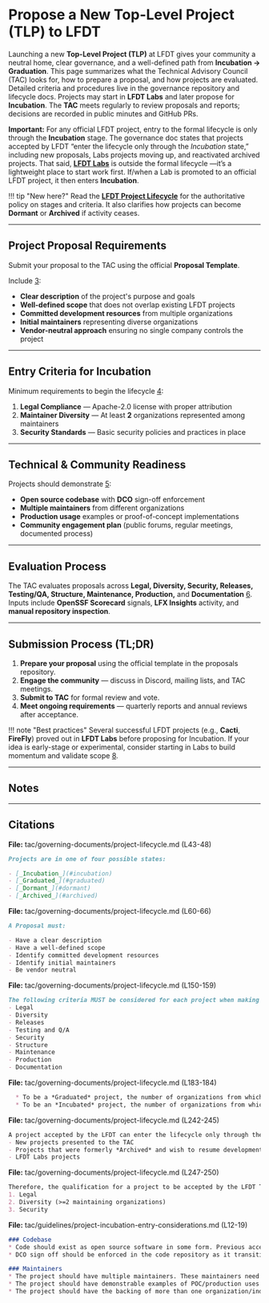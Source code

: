 [//]: # (SPDX-License-Identifier: CC-BY-4.0)

# Propose a New Top-Level Project (TLP) to LFDT

Launching a new **Top-Level Project (TLP)** at LFDT gives your community a neutral home, clear governance, and a well-defined path from **Incubation → Graduation**. This page summarizes what the Technical Advisory Council (TAC) looks for, how to prepare a proposal, and how projects are evaluated. Detailed criteria and procedures live in the governance repository and lifecycle docs. Projects may start in **LFDT Labs** and later propose for **Incubation**. The **TAC** meets regularly to review proposals and reports; decisions are recorded in public minutes and GitHub PRs.

**Important:** For any official LFDT project, entry to the formal lifecycle is only through the **Incubation** stage. The governance doc states that projects accepted by LFDT “enter the lifecycle only through the *Incubation* state,” including new proposals, Labs projects moving up, and reactivated archived projects.   That said, **[LFDT Labs](https://lf-decentralized-trust.github.io/governance/governing-documents/project-lifecycle/](https://www.lfdecentralizedtrust.org/projects/labs))** is outside the formal lifecycle —it’s a lightweight place to start work first. If/when a Lab is promoted to an official LFDT project, it then enters **Incubation**.

 
!!! tip "New here?"
    Read the **[LFDT Project Lifecycle](https://lf-decentralized-trust.github.io/governance/governing-documents/project-lifecycle/)** for the authoritative policy on stages and criteria. It also clarifies how projects can become **Dormant** or **Archived** if activity ceases.

---

## Project Proposal Requirements

Submit your proposal to the TAC using the official **Proposal Template**. 

Include [3](#2-2):

- **Clear description** of the project's purpose and goals  
- **Well-defined scope** that does not overlap existing LFDT projects  
- **Committed development resources** from multiple organizations  
- **Initial maintainers** representing diverse organizations  
- **Vendor-neutral approach** ensuring no single company controls the project

---

## Entry Criteria for Incubation

Minimum requirements to begin the lifecycle [4](#2-3):

1. **Legal Compliance** — Apache-2.0 license with proper attribution  
2. **Maintainer Diversity** — At least **2** organizations represented among maintainers  
3. **Security Standards** — Basic security policies and practices in place

---

## Technical & Community Readiness

Projects should demonstrate [5](#2-4):

- **Open source codebase** with **DCO** sign-off enforcement  
- **Multiple maintainers** from different organizations  
- **Production usage** examples or proof-of-concept implementations  
- **Community engagement plan** (public forums, regular meetings, documented process)

---

## Evaluation Process

The TAC evaluates proposals across **Legal, Diversity, Security, Releases, Testing/QA, Structure, Maintenance, Production,** and **Documentation** [6](#2-5). Inputs include **OpenSSF Scorecard** signals, **LFX Insights** activity, and **manual repository inspection**.

---

## Submission Process (TL;DR)

1. **Prepare your proposal** using the official template in the proposals repository.  
2. **Engage the community** — discuss in Discord, mailing lists, and TAC meetings.  
3. **Submit to TAC** for formal review and vote.  
4. **Meet ongoing requirements** — quarterly reports and annual reviews after acceptance.

!!! note "Best practices"
    Several successful LFDT projects (e.g., **Cacti**, **FireFly**) proved out in **LFDT Labs** before proposing for Incubation. If your idea is early-stage or experimental, consider starting in Labs to build momentum and validate scope [8](#2-7).

---

## Notes



---

## Citations

**File:** tac/governing-documents/project-lifecycle.md (L43-48)
```markdown
Projects are in one of four possible states:

- [_Incubation_](#incubation)
- [_Graduated_](#graduated)
- [_Dormant_](#dormant)
- [_Archived_](#archived)
```

**File:** tac/governing-documents/project-lifecycle.md (L60-66)
```markdown
A Proposal must:

- Have a clear description
- Have a well-defined scope
- Identify committed development resources
- Identify initial maintainers
- Be vendor neutral
```

**File:** tac/governing-documents/project-lifecycle.md (L150-159)
```markdown
The following criteria MUST be considered for each project when making one of the aforementioned decisions:
- Legal
- Diversity
- Releases
- Testing and Q/A
- Security
- Structure
- Maintenance
- Production
- Documentation
```

**File:** tac/governing-documents/project-lifecycle.md (L183-184)
```markdown
  * To be a *Graduated* project, the number of organizations from which maintainers are drawn must be at least 3, and the OpenSSF Score SHOULD be 10.
  * To be an *Incubated* project, the number of organizations from which maintainers are drawn must be at least 2.
```

**File:** tac/governing-documents/project-lifecycle.md (L242-245)
```markdown
A project accepted by the LFDT can enter the lifecycle only through the *Incubation* state. This applies to:
- New projects presented to the TAC
- Projects that were formerly *Archived* and wish to resume development activity
- LFDT Labs projects
```

**File:** tac/governing-documents/project-lifecycle.md (L247-250)
```markdown
Therefore, the qualification for a project to be accepted by the LFDT TAC and to begin its official lifecycle is the set of criteria marked (6) in the above diagram, namely:
1. Legal
2. Diversity (>=2 maintaining organizations)
3. Security
```

**File:** tac/guidelines/project-incubation-entry-considerations.md (L12-19)
```markdown
### Codebase
* Code should exist as open source software in some form. Previous accepted projects have come up through labs (e.g., Cacti, FireFly); while others previously had stand alone governance prior to joining (e.g., Besu).
* DCO sign off should be enforced in the code repository as it transitions to LFDT. Historical commits that existed in the repository before a decision to transition the project to LFDT was made do not need to be squashed, in order to preserve metadata.

### Maintainers
* The project should have multiple maintainers. These maintainers need not be from different companies; however, having maintainers from different companies is seen as a positive sign. Proposals with only one maintainer have been rejected by prior TACs.
* The project should have demonstrable examples of POC/production uses publicly available.
* The project should have the backing of more than one organization/individuals (i.e., the project proposers should be able to demonstrate significant, long term contribution in codebase).
```
